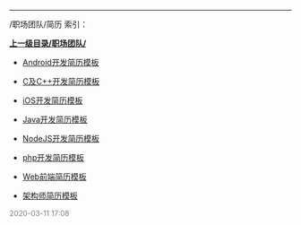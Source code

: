 
----

/职场团队/简历 索引：


**[上一级目录/职场团队/](/职场团队/)**

- [Android开发简历模板](/职场团队/简历/Android开发简历模板)

- [C及C++开发简历模板](/职场团队/简历/C及C++开发简历模板)

- [iOS开发简历模板](/职场团队/简历/iOS开发简历模板)

- [Java开发简历模板](/职场团队/简历/Java开发简历模板)

- [NodeJS开发简历模板](/职场团队/简历/NodeJS开发简历模板)

- [php开发简历模板](/职场团队/简历/php开发简历模板)

- [Web前端简历模板](/职场团队/简历/Web前端简历模板)

- [架构师简历模板](/职场团队/简历/架构师简历模板)


<font size=2 color='grey'> 2020-03-11 17:08 </font>